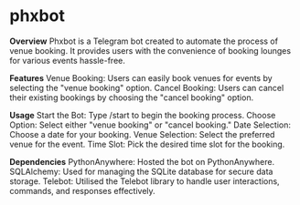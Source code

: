 # phxbot

**Overview**
Phxbot is a Telegram bot created to automate the process of venue booking. It provides users with the convenience of booking lounges for various events hassle-free.

**Features**
Venue Booking: Users can easily book venues for events by selecting the "venue booking" option.
Cancel Booking: Users can cancel their existing bookings by choosing the "cancel booking" option.

**Usage**
Start the Bot: Type /start to begin the booking process.
Choose Option: Select either "venue booking" or "cancel booking."
Date Selection: Choose a date for your booking.
Venue Selection: Select the preferred venue for the event.
Time Slot: Pick the desired time slot for the booking.

**Dependencies**
PythonAnywhere: Hosted the bot on PythonAnywhere.
SQLAlchemy: Used for managing the SQLite database for secure data storage.
Telebot: Utilised the Telebot library to handle user interactions, commands, and responses effectively.
